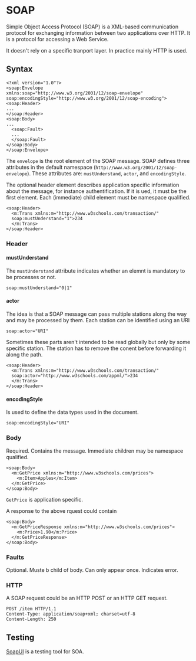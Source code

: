 # SOAP

Simple Object Access Protocol (SOAP) is a XML-based communication protocol for exchanging information between two applications over HTTP. It is a protocol for accessing a Web Service.

It doesn't rely on a specific tranport layer. In practice mainly HTTP is used.

## Syntax 

	<?xml version="1.0"?>
	<soap:Envelope
	xmlns:soap="http://www.w3.org/2001/12/soap-envelope"
	soap:encodingStyle="http://www.w3.org/2001/12/soap-encoding">
	<soap:Header>
	...
	</soap:Header>
	<soap:Body>
	...
	  <soap:Fault>
	  ...
	  </soap:Fault>
	</soap:Body>
	</soap:Envelope>
	
The `envelope` is the root element of the SOAP message. SOAP defines three attributes in the default namespace (`http://www.w3.org/2001/12/soap-envelope`). These attributes are: `mustUnderstand`, `actor`, and `encodingStyle`.

The optional header element describes application specific information about the message, for instance authentification. If it is ued, it must be the first element. Each (immediate) child element must be namespace qualified.

	<soap:Header>
	  <m:Trans xmlns:m="http://www.w3schools.com/transaction/"
	  soap:mustUnderstand="1">234
	  </m:Trans>
	</soap:Header>
	
### Header
	
#### mustUnderstand

The `mustUnderstand` attribute indicates whether an elemnt is mandatory to be processes or not.

	soap:mustUnderstand="0|1"
	
#### actor

The idea is that a SOAP message can pass multiple stations along the way and may be processed by them. Each station can be identified using an URI

	soap:actor="URI"
	
Sometimes these parts aren't intended to be read globally but only by some specific station. The station has to remove the conent before forwarding it along the path.

	<soap:Header>
	  <m:Trans xmlns:m="http://www.w3schools.com/transaction/"
	  soap:actor="http://www.w3schools.com/appml/">234
	  </m:Trans>
	</soap:Header>
	
#### encodingStyle

Is used to define the data types used in the document. 

	soap:encodingStyle="URI"
	
### Body

Required. Contains the message. Immediate children may be namespace qualified.

	<soap:Body>
	  <m:GetPrice xmlns:m="http://www.w3schools.com/prices">
		<m:Item>Apples</m:Item>
	  </m:GetPrice>
	</soap:Body>

`GetPrice` is application specific.
	
A response to the above rquest could contain

	<soap:Body>
	  <m:GetPriceResponse xmlns:m="http://www.w3schools.com/prices">
		<m:Price>1.90</m:Price>
	  </m:GetPriceResponse>
	</soap:Body>

### Faults

Optional. Muste b child of body. Can only appear once. Indicates error.

### HTTP

A SOAP request could be an HTTP POST or an HTTP GET request. 

	POST /item HTTP/1.1
	Content-Type: application/soap+xml; charset=utf-8
	Content-Length: 250
	
## Testing

[SoapUI][soapui] is a testing tool for SOA.

[soapui]: http://www.soapui.org/
